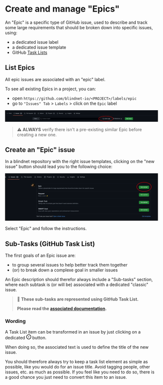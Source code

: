 # Create and manage "Epics"

An "Epic" is a specific type of GitHub issue, used to describe and track some large requirements that should be broken down into specific issues, using:

- a dedicated issue label
- a dedicated issue template
- GitHub [Task Lists](https://docs.github.com/en/issues/tracking-your-work-with-issues/about-task-lists)

## List Epics

All epic issues are associated with an "epic" label.

To see all existing Epics in a project, you can:

- open `https://github.com/blindnet-io/<PROJECT>/labels/epic`
- go to `"Issues" Tab` > `Labels` > click on the `Epic` label

![labels](./assets/labels.png)

> ⚠️ **ALWAYS** verify there isn't a pre-existing similar Epic before creating a new one.

## Create an "Epic" issue

In a blindnet repository with the right issue templates, clicking on the "new issue" button should lead you to the following choice:

![new epic issue](./assets/new-epic-issue.png)

Select "Epic" and follow the instructions.

## Sub-Tasks (GitHub Task List)

The first goals of an Epic issue are:

- to group several issues to help better track them together
- (or) to break down a complexe goal in smaller issues

An Epic description should therefor always include a "Sub-tasks" section, where each subtask is (or will be) associated with a dedicated "classic" issue.

> 🛑 **These sub-tasks are represented using GitHub Task List.**
>
> **Please read the [associated documentation](https://docs.github.com/en/issues/tracking-your-work-with-issues/about-task-lists).**

### Wording

A Task List item can be transformed in an issue by just clicking on a dedicated <svg version="1.1" width="16" height="16" viewBox="0 0 16 16" class="octicon octicon-issue-opened" aria-label="The issue opened icon" role="img"><path d="M8 9.5a1.5 1.5 0 100-3 1.5 1.5 0 000 3z"></path><path fill-rule="evenodd" d="M8 0a8 8 0 100 16A8 8 0 008 0zM1.5 8a6.5 6.5 0 1113 0 6.5 6.5 0 01-13 0z"></path></svg> button.

When doing so, the associated text is used to define the title of the new issue.

You should therefore always try to keep a task list element as simple as possible, like you would do for an issue title. Avoid tagging people, other issues, etc. as much as possible. If you feel like you need to do so, there is a good chance you just need to convert this item to an issue.
